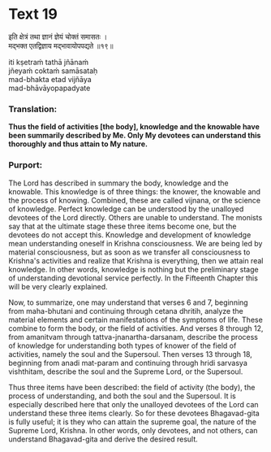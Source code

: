 # Text 19

इति क्षेत्रं तथा ज्ञानं ज्ञेयं चोक्तं समासतः ।  
मद्भक्त एतद्विज्ञाय मद्भावायोपपद्यते ॥१९॥

iti kṣetraḿ tathā jñānaḿ  
jñeyaḿ coktaḿ samāsataḥ  
mad-bhakta etad vijñāya  
mad-bhāvāyopapadyate



### Translation:

**Thus the field of activities [the body], knowledge and the knowable have been summarily described by Me. Only My devotees can understand this thoroughly and thus attain to My nature.**

### Purport:

The Lord has described in summary the body, knowledge and the knowable. This knowledge is of three things: the knower, the knowable and the process of knowing. Combined, these are called vijnana, or the science of knowledge. Perfect knowledge can be understood by the unalloyed devotees of the Lord directly. Others are unable to understand. The monists say that at the ultimate stage these three items become one, but the devotees do not accept this. Knowledge and development of knowledge mean understanding oneself in Krishna consciousness. We are being led by material consciousness, but as soon as we transfer all consciousness to Krishna's activities and realize that Krishna is everything, then we attain real knowledge. In other words, knowledge is nothing but the preliminary stage of understanding devotional service perfectly. In the Fifteenth Chapter this will be very clearly explained.

Now, to summarize, one may understand that verses 6 and 7, beginning from maha-bhutani and continuing through cetana dhritih, analyze the material elements and certain manifestations of the symptoms of life. These combine to form the body, or the field of activities. And verses 8 through 12, from amanitvam through tattva-jnanartha-darsanam, describe the process of knowledge for understanding both types of knower of the field of activities, namely the soul and the Supersoul. Then verses 13 through 18, beginning from anadi mat-param and continuing through hridi sarvasya vishthitam, describe the soul and the Supreme Lord, or the Supersoul.

Thus three items have been described: the field of activity (the body), the process of understanding, and both the soul and the Supersoul. It is especially described here that only the unalloyed devotees of the Lord can understand these three items clearly. So for these devotees Bhagavad-gita is fully useful; it is they who can attain the supreme goal, the nature of the Supreme Lord, Krishna. In other words, only devotees, and not others, can understand Bhagavad-gita and derive the desired result.